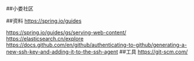 ##小娄社区

##资料
https://spring.io/guides

https://spring.io/guides/gs/serving-web-content/
https://elasticsearch.cn/explore
https://docs.github.com/en/github/authenticating-to-github/generating-a-new-ssh-key-and-adding-it-to-the-ssh-agent
##工具
https://git-scm.com/